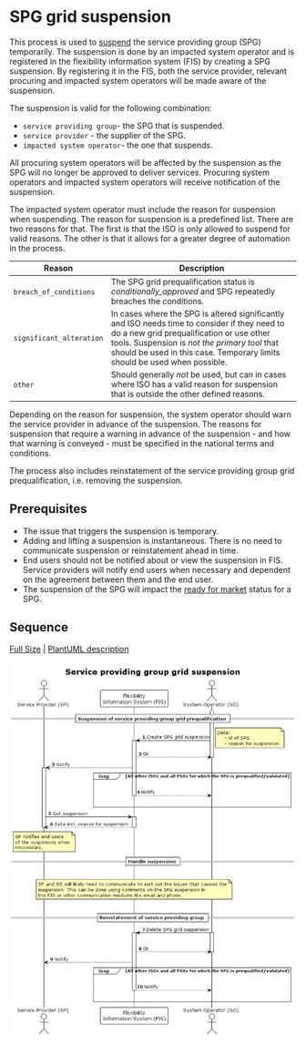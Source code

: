 # SPG grid suspension

This process is used to [suspend](../concepts/suspension.md) the service
providing group (SPG) temporarily.
The suspension is done by an impacted system operator and is registered in the
flexibility information system (FIS) by creating a SPG suspension.
By registering it in the FIS, both the service provider, relevant
procuring and impacted system operators will be made aware of the suspension.

The suspension is valid for the following combination:

* `service providing group`- the SPG that is suspended.
* `service provider` - the supplier of the SPG.
* `impacted system operator`- the one that suspends.

All procuring system operators will be affected by the suspension as the SPG
will no longer be approved to deliver services. Procuring system operators and
impacted system operators will receive notification of the suspension.

The impacted system operator must include the reason for suspension when
suspending. The reason for suspension is a predefined list. There are two
reasons for that. The first is that the ISO is only allowed to suspend for
valid reasons. The other is that it allows for a greater degree of automation
in the process.

| Reason                   | Description                                                                                                                                                                                                                                                           |
|--------------------------|-----------------------------------------------------------------------------------------------------------------------------------------------------------------------------------------------------------------------------------------------------------------------|
| `breach_of_conditions`   | The SPG grid prequalification status is _conditionally_approved_ and SPG repeatedly breaches the conditions.                                                                                                                                                                                    |
| `significant_alteration` | In cases where the SPG is altered significantly and ISO needs time to consider if they need to do a new grid prequalification or use other tools. Suspension is _not the primary tool_ that should be used in this case. Temporary limits should be used when possible. |
| `other`                  | Should generally _not_ be used, but can in cases where ISO has a valid reason for suspension that is outside the other defined reasons.                                                                                                                               |

Depending on the reason for suspension, the system operator should warn the
service provider in advance of the suspension. The reasons for suspension that
require a warning in advance of the suspension - and how that warning is
conveyed - must be specified in the national terms and conditions.

The process also includes reinstatement of the service providing group grid prequalification,
i.e. removing the suspension.

## Prerequisites

* The issue that triggers the suspension is temporary.
* Adding and lifting a suspension is instantaneous. There is no need to
  communicate suspension or reinstatement ahead in time.
* End users should not be notified about or view the suspension in FIS. Service
  providers will notify end users when necessary and dependent on the agreement
  between them and the end user.
* The suspension of the SPG will impact the [ready for market](https://elhub.github.io/flex-information-system/concepts/ready-for-market/)
  status for a SPG.

## Sequence

[Full Size](../diagrams/service_providing_group_grid_suspension.png)
| [PlantUML description](../diagrams/service_providing_group_grid_suspension.plantuml)

![Service Provider Registration](../diagrams/service_providing_group_grid_suspension.png)
